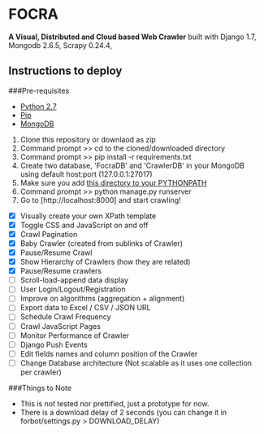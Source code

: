 FOCRA
=====
**A Visual, Distributed and Cloud based Web Crawler** 
built with Django 1.7, Mongodb 2.6.5, Scrapy 0.24.4,

Instructions to deploy
-----------------------
###Pre-requisites
- [Python 2.7](https://www.python.org/downloads/)
- [Pip](https://pip.pypa.io/en/latest/installing.html#install-pip)
- [MongoDB](http://docs.mongodb.org/manual/installation/) 

1. Clone this repository or downlaod as zip
2. Command prompt >> cd to the cloned/downloaded directory 
3. Command prompt >> pip install -r requirements.txt
4. Create two database, 'FocraDB' and 'CrawlerDB' in your MongoDB using default host:port (127.0.0.1:27017)
5. Make sure you add [this directory to your PYTHONPATH](http://stackoverflow.com/a/4855685)
5. Command prompt >> python manage.py runserver
6. Go to [http://localhost:8000] and start crawling!

- [x] Visually create your own XPath template
- [x] Toggle CSS and JavaScript on and off
- [x] Crawl Pagination
- [x] Baby Crawler (created from sublinks of Crawler)
- [x] Pause/Resume Crawl
- [x] Show Hierarchy of Crawlers (how they are related) 
- [x] Pause/Resume crawlers
- [ ] Scroll-load-append data display
- [ ] User Login/Logout/Registration
- [ ] Improve on algorithms (aggregation + alignment)
- [ ] Export data to Excel / CSV / JSON URL
- [ ] Schedule Crawl Frequency
- [ ] Crawl JavaScript Pages
- [ ] Monitor Performance of Crawler
- [ ] Django Push Events
- [ ] Edit fields names and column position of the Crawler
- [ ] Change Database architecture (Not scalable as it uses one collection per crawler)

###Things to Note
- This is not tested nor prettified, just a prototype for now.
- There is a download delay of 2 seconds (you can change it in forbot/settings.py > DOWNLOAD_DELAY)



